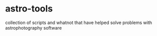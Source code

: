 # astro-tools
collection of scripts and whatnot that have helped solve problems with astrophotography software
